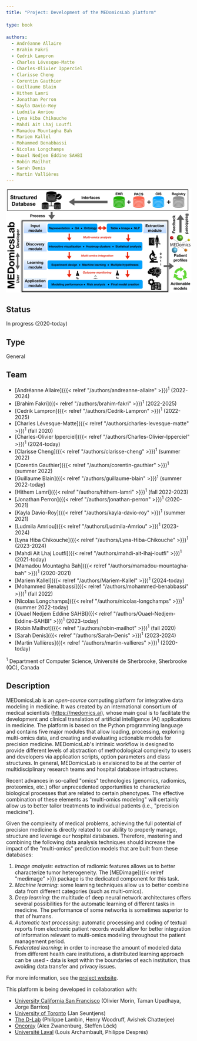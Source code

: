 ```yaml
---
title: "Project: Development of the MEDomicsLab platform"

type: book

authors:
  - Andréanne Allaire
  - Brahim Fakri
  - Cedrik Lampron
  - Charles Lévesque-Matte
  - Charles-Olivier Ipperciel
  - Clarisse Cheng
  - Corentin Gauthier
  - Guillaume Blain
  - Hithem Lamri
  - Jonathan Perron
  - Kayla Davio-Roy
  - Ludmila Amriou
  - Lyna Hiba Chikouche
  - Mahdi Ait Lhaj Loutfi
  - Mamadou Mountagha Bah
  - Mariem Kallel
  - Mohammed Benabbassi
  - Nicolas Longchamps
  - Ouael Nedjem Eddine SAHBI
  - Robin Mailhot
  - Sarah Denis
  - Martin Vallières
---
```


![Schematic diagram of the MEDomicsLab platform](medomicslab.jpg "Schematic diagram of the MEDomicsLab platform")

## Status

In progress (2020-today)

## Type

General

## Team

- [Andréanne Allaire]({{< relref "/authors/andreanne-allaire" >}})<sup>1</sup> (2022-2024)
- [Brahim Fakri]({{< relref "/authors/brahim-fakri" >}})<sup>1</sup> (2022-2025)
- [Cedrik Lampron]({{< relref "/authors/Cedrik-Lampron" >}})<sup>1</sup> (2022-2025)
- [Charles Lévesque-Matte]({{< relref "/authors/charles-levesque-matte" >}})<sup>1</sup> (fall 2020)
- [Charles-Olivier Ipperciel]({{< relref "/authors/Charles-Olivier-Ipperciel" >}})<sup>1</sup> (2024-today)
- [Clarisse Cheng]({{< relref "/authors/clarisse-cheng" >}})<sup>1</sup> (summer 2022)
- [Corentin Gauthier]({{< relref "/authors/corentin-gauthier" >}})<sup>1</sup> (summer 2022)
- [Guillaume Blain]({{< relref "/authors/guillaume-blain" >}})<sup>1</sup> (summer 2022-today)
- [Hithem Lamri]({{< relref "/authors/hithem-lamri" >}})<sup>1</sup> (fall 2022-2023)
- [Jonathan Perron]({{< relref "/authors/jonathan-perron" >}})<sup>1</sup> (2020-2021)
- [Kayla Davio-Roy]({{< relref "/authors/kayla-davio-roy" >}})<sup>1</sup> (summer 2021)
- [Ludmila Amriou]({{< relref "/authors/Ludmila-Amriou" >}})<sup>1</sup> (2023-2024)
- [Lyna Hiba Chikouche]({{< relref "/authors/Lyna-Hiba-Chikouche" >}})<sup>1</sup> (2023-2024)
- [Mahdi Ait Lhaj Loutfi]({{< relref "/authors/mahdi-ait-lhaj-loutfi" >}})<sup>1</sup> (2021-today)
- [Mamadou Mountagha Bah]({{< relref "/authors/mamadou-mountagha-bah" >}})<sup>1</sup> (2020-2021)
- [Mariem Kallel]({{< relref "/authors/Mariem-Kallel" >}})<sup>1</sup> (2024-today)
- [Mohammed Benabbassi]({{< relref "/authors/mohammed-benabbassi" >}})<sup>1</sup> (fall 2022)
- [Nicolas Longchamps]({{< relref "/authors/nicolas-longchamps" >}})<sup>1</sup> (summer 2022-today)
- [Ouael Nedjem Eddine SAHBI]({{< relref "/authors/Ouael-Nedjem-Eddine-SAHBI" >}})<sup>1</sup> (2023-today)
- [Robin Mailhot]({{< relref "/authors/robin-mailhot" >}})<sup>1</sup> (fall 2020)
- [Sarah Denis]({{< relref "/authors/Sarah-Denis" >}})<sup>1</sup> (2023-2024)
- [Martin Vallières]({{< relref "/authors/martin-vallieres" >}})<sup>1</sup> (2020-today)


<sup>1</sup> Department of Computer Science, Université de Sherbrooke, Sherbrooke (QC), Canada

## Description

MEDomicsLab is an _open-source_ computing platform for integrative data modeling in medicine. It was created by an 
international consortium of medical scientists (<https://medomics.ai>), whose main goal is to facilitate the 
development and clinical translation of artificial intelligence (AI) applications in medicine. The platform is based 
on the Python programming language and contains five major modules that allow loading, processing, exploring 
multi-omics data, and creating and evaluating actionable models for precision medicine. MEDomicsLab's intrinsic 
workflow is designed to provide different levels of abstraction of methodological complexity to users and developers 
via application scripts, option parameters and class structures. In general, MEDomicsLab is envisioned to be at the 
center of multidisciplinary research teams and hospital database infrastructures.

Recent advances in so-called "omics" technologies (genomics, radiomics, proteomics, etc.) offer unprecedented 
opportunities to characterize biological processes that are related to certain phenotypes. The effective combination 
of these elements as "multi-omics modeling" will certainly allow us to better tailor treatments to individual 
patients (i.e., "precision medicine").

Given the complexity of medical problems, achieving the full potential of precision medicine is directly related 
to our ability to properly manage, structure and leverage our hospital databases. Therefore, mastering and combining 
the following data analysis techniques should increase the impact of the "multi-omics" prediction models that are 
built from these databases:

1. _Image analysis_: extraction of radiomic features allows us to better characterize tumor heterogeneity. The [MEDimage]({{< relref "medimage" >}}) package is the dedicated component for this task.
2. _Machine learning_: some learning techniques allow us to better combine data from different categories (such as multi-omics).
3. _Deep learning_: the multitude of deep neural network architectures offers several possibilities for the automatic learning of different tasks in medicine. The performance of some networks is sometimes superior to that of humans.
4. _Automatic text processing_: automatic processing and coding of textual reports from electronic patient records would allow for better integration of information relevant to multi-omics modeling throughout the patient management period.
5. _Federated learning_: in order to increase the amount of modeled data from different health care institutions, a distributed learning approach can be used - data is kept within the boundaries of each institution, thus avoiding data transfer and privacy issues.

For more information, see the [project website](https://medomics-udes.gitbook.io/medomicslab-docs).

This platform is being developed in collaboration with: 
- [University California San Francisco](https://www.ucsf.edu/) (Olivier Morin, Taman Upadhaya, Jorge Barrios)
- [University of Toronto](https://www.utoronto.ca/) (Jan Seuntjens)
- [The D-Lab](https://precisionmedicinemaastricht.eu/the-d-lab/) (Philippe Lambin, Henry Woodruff, Avishek Chatterjee)
- [Oncoray](https://www.oncoray.de/) (Alex Zwanenburg, Steffen Löck)
- [Université Laval](https://www.ulaval.ca/) (Louis Archambault, Philippe Després) 
